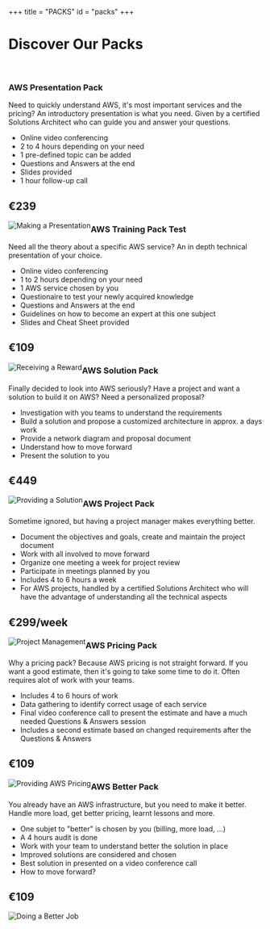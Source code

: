 +++
title = "PACKS"
id = "packs"
+++

<div class="container" role="main">

<h1>Discover Our Packs</h1><br />

<div class="row">
  	<div class="col-md-4 column-01"><div class="cell-01 my-column">
<h3>AWS Presentation Pack</h3>
	</div></div>
</div>

<div class="row">
  <div class="col-md-4 column-04"><div class="cell-04 my-column">

Need to quickly understand AWS, it's most important services and the pricing?  An introductory presentation is what you need.  Given by a certified Solutions Architect who can guide you and answer your questions.

<ul>
<li>Online video conferencing</li>
<li>2 to 4 hours depending on your need</li>
<li>1 pre-defined topic can be added</li>
<li>Questions and Answers at the end</li>
<li>Slides provided</li>
<li>1 hour follow-up call</li>
</ul>
<div class="packprice01"><h2>€239</h2></div>
<div class="packimg01"><img style="float: left; margin: 0px 0px 0px 0px;" src="/img/packs/presentation.png" alt="Making a Presentation"></div>
</div>
</div>
</div>
</div>
</div>

<div class="container" role="main">

<div class="row">
  <div class="col-md-4 column-02"><div class="cell-02 my-column">
<h3>AWS Training Pack Test</h3>
</div></div>
</div>

<div class="row">
<div class="col-md-4 column-05"><div class="cell-05 my-column">
Need all the theory about a specific AWS service?  An in depth technical presentation of your choice.

<ul>
<li>Online video conferencing</li>
<li>1 to 2 hours depending on your need</li>
<li>1 AWS service chosen by you</li>
<li>Questionaire to test your newly acquired knowledge</li>
<li>Questions and Answers at the end</li>
<li>Guidelines on how to become an expert at this one subject</li>
<li>Slides and Cheat Sheet provided</li>
</ul>
<div class="packprice01"><h2>€109</h2></div>
<div class="packimg01"><img style="float: left; margin: 0px 0px 0px 0px;" src="/img/packs/training.png" alt="Receiving a Reward"></div>
</div>
</div>
</div>
</div>
</div>


<div class="container" role="main">

<div class="row">
  <div class="col-md-4 column-03"><div class="cell-03 my-column">
<h3>AWS Solution Pack</h3>
</div></div>
</div>

<div class="row">
  <div class="col-md-4 column-06"><div class="cell-06 my-column">
Finally decided to look into AWS seriously?  Have a project and want a solution to build it on AWS?  Need a personalized proposal?
<ul>
<li>Investigation with you teams to understand the requirements</li>
<li>Build a solution and propose a customized architecture in approx. a days work</li>
<li>Provide a network diagram and proposal document</li>
<li>Understand how to move forward</li>
<li>Present the solution to you</li>
</ul>
<div class="packprice01"><h2>€449</h2></div>
<div class="packimg01"><img style="float: left; margin: 0px 0px 0px 0px;" src="/img/packs/solution.png" alt="Providing a Solution"></div>
</div>
</div>
</div>
</div>


<div class="container" role="main">

<div class="row">
  	<div class="col-md-4 column-07"><div class="cell-07 my-column">
<h3>AWS Project Pack</h3>
	</div></div>
</div>

<div class="row">
  <div class="col-md-4 column-10"><div class="cell-10 my-column">

Sometime ignored, but having a project manager makes everything better.

<ul>
<li>Document the objectives and goals, create and maintain the project document</li>
<li>Work with all involved to move forward</li>
<li>Organize one meeting a week for project review</li>
<li>Participate in meetings planned by you</li>
<li>Includes 4 to 6 hours a week</li>
<li>For AWS projects, handled by a certified Solutions Architect who will have the advantage of understanding all the technical aspects</li>
</ul>
<div class="packprice01"><h2>€299/week</h2></div>
<div class="packimg01"><img style="float: left; margin: 0px 0px 0px 0px;" src="/img/packs/project.png" alt="Project Management"></div>
</div>
</div>
</div></div>  

<div class="container" role="main">

<div class="row">
  <div class="col-md-4 column-08"><div class="cell-08 my-column">
<h3>AWS Pricing Pack</h3>
</div></div>
</div>

<div class="row">
  <div class="col-md-4 column-11"><div class="cell-11 my-column">
Why a pricing pack?  Because AWS pricing is not straight forward.  If you want a good estimate, then it's going to take some time to do it.  Often requires alot of work with your teams.

<ul>
<li>Includes 4 to 6 hours of work</li>
<li>Data gathering to identify correct usage of each service</li>
<li>Final video conference call to present the estimate and have a much needed Questions & Answers session</li>
<li>Includes a second estimate based on changed requirements after the Questions & Answers</li>
</ul>
<div class="packprice01"><h2>€109</h2></div>
<div class="packimg01"><img style="float: left; margin: 0px 0px 0px 0px;" src="/img/packs/pricing.png" alt="Providing AWS Pricing"></div>
</div></div></div></div>

<div class="container" role="main">

<div class="row">
  <div class="col-md-4 column-09"><div class="cell-09 my-column">
<h3>AWS Better Pack</h3>
</div></div>
</div>

<div class="row">
  <div class="col-md-4 column-12"><div class="cell-12 my-column">
You already have an AWS infrastructure, but you need to make it better.  Handle more load, get better pricing, learnt lessons and more.
<ul>
<li>One subjet to "better" is chosen by you (billing, more load, ...)</li>
<li>A 4 hours audit is done</li>
<li>Work with your team to understand better the solution in place</li>
<li>Improved solutions are considered and chosen</li>
<li>Best solution in presented on a video conference call</li> 
<li>How to move forward?</li>
</ul>
<div class="packprice01"><h2>€109</h2></div>
<div class="packimg01"><img style="float: left; margin: 0px 0px 0px 0px;" src="/img/packs/better.png" alt="Doing a Better Job"></div>
</div></div>
</div>
</div>
</div>
